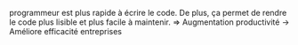programmeur est plus rapide à écrire le code. De plus, ça permet de rendre le code plus lisible et plus facile à maintenir. ⇒ Augmentation productivité → Améliore efficacité entreprises